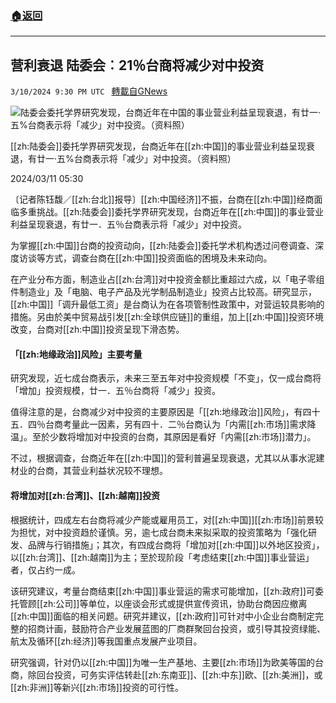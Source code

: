###  [:house:返回](README.md)
---


## 营利衰退 陆委会︰21％台商将减少对中投资
`3/10/2024 9:30 PM UTC ` [轉載自GNews](https://gnews.org/articles/2382417)

![陆委会委托学界研究发现，台商近年在中国的事业营业利益呈现衰退，有廿一‧五%台商表示将「减少」对中投资。（资料照）](https://img.ltn.com.tw/Upload/news/600/2024/03/11/78.jpg "陆委会委托学界研究发现，台商近年在中国的事业营业利益呈现衰退，有廿一‧五%台商表示将「减少」对中投资。（资料照）")

[[zh:陆委会]]委托学界研究发现，台商近年在[[zh:中国]]的事业营业利益呈现衰退，有廿一‧五%台商表示将「减少」对中投资。（资料照）

2024/03/11 05:30

〔记者陈钰馥／[[zh:台北]]报导〕[[zh:中国经济]]不振，台商在[[zh:中国]]经商面临多重挑战。[[zh:陆委会]]委托学界研究发现，台商近年在[[zh:中国]]的事业营业利益呈现衰退，有廿一．五％台商表示将「减少」对中投资。

为掌握[[zh:中国]]台商的投资动向，[[zh:陆委会]]委托学术机构透过问卷调查、深度访谈等方式，调查台商在[[zh:中国]]投资面临的困境及未来动向。

在产业分布方面，制造业占[[zh:台湾]]对中投资金额比重超过六成，以「电子零组件制造业」及「电脑、电子产品及光学制品制造业」投资占比较高。研究显示，[[zh:中国]]「调升最低工资」是台商认为在各项管制性政策中，对营运较具影响的措施。另由於美中贸易战引发[[zh:全球供应链]]的重组，加上[[zh:中国]]投资环境改变，台商对[[zh:中国]]投资呈现下滑态势。

#### 「[[zh:地缘政治]]风险」主要考量

研究发现，近七成台商表示，未来三至五年对中投资规模「不变」，仅一成台商将「增加」投资规模，廿一．五％台商将「减少」投资。

值得注意的是，台商减少对中投资的主要原因是「[[zh:地缘政治]]风险」，有四十五．四％台商考量此一因素，另有四十．二％台商认为「内需[[zh:市场]]需求降温」。至於少数将增加对中投资的台商，其原因是看好「内需[[zh:市场]]潜力」。

不过，根据调查，台商近年在[[zh:中国]]的营利普遍呈现衰退，尤其以从事水泥建材业的台商，其营业利益状况较不理想。

#### 将增加对[[zh:台湾]]、[[zh:越南]]投资

根据统计，四成左右台商将减少产能或雇用员工，对[[zh:中国]][[zh:市场]]前景较为担忧，对中投资趋於谨慎。另，逾七成台商未来拟采取的投资策略为「强化研发、品牌与行销措施」；其次，有四成台商将「增加对[[zh:中国]]以外地区投资」，以[[zh:台湾]]、[[zh:越南]]为主；至於现阶段「考虑结束[[zh:中国]]事业营运」者，仅占约一成。

该研究建议，考量台商结束[[zh:中国]]事业营运的需求可能增加，[[zh:政府]]可委托管顾[[zh:公司]]等单位，以座谈会形式或提供宣传资讯，协助台商因应撤离[[zh:中国]]面临的相关问题。研究并建议，[[zh:政府]]可针对中小企业台商制定完整的招商计画，鼓励符合产业发展蓝图的厂商群聚回台投资，或引导其投资绿能、航太及循环[[zh:经济]]等我国重点发展产业项目。

研究强调，针对仍以[[zh:中国]]为唯一生产基地、主要[[zh:市场]]为欧美等国的台商，除回台投资，可务实评估转赴[[zh:东南亚]]、[[zh:中东]]欧、[[zh:美洲]]，或[[zh:非洲]]等新兴[[zh:市场]]投资的可行性。
